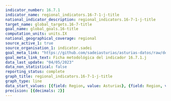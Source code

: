 ```yaml
---
indicator_number: 16.7.1
indicator_name: regional_indicators.16-7-1-j-title
national_indicator_description: regional_indicators.16-7-1-j-title
target_name: global_targets.16-7-title
goal_name: global_goals.16-title
computation_units: units.IX
national_geographical_coverage: regional
source_active_1: true
source_organisation_1: indicator.sadei
goal_meta_link: "https://github.com/sadeiasturias/asturias-datos/raw/develop/descargas/metodologia/16.7.1.j.pdf"
goal_meta_link_text: Ficha metodológica del indicador 16.7.1.j
data_last_update: "04/05/2023"
data_non_statistical: false
reporting_status: complete
graph_title: regional_indicators.16-7-1-j-title
graph_type: line
data_start_values: [{field: Region, value: Asturias}, {field: Region, value: España}]
precision: [{decimals: 2}]
---
```

